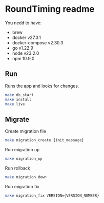 # RoundTiming readme

You nedd to have:

- brew
- docker v27.3.1
- docker-compose v2.30.3
- go v1.22.9
- node v23.2.0
- npm 10.9.0

## Run

Runs the app and looks for changes.

```bash
make db_start
make install
make live
```

## Migrate

Create migration file

```bash
make migration_create {init_message}
```

Run migration up

```bash
make migration_up
```

Run rollback

```bash
make migration_down
```

Run migration fix

```bash
make migration_fix VERSION={VERSION_NUMBER}
```
